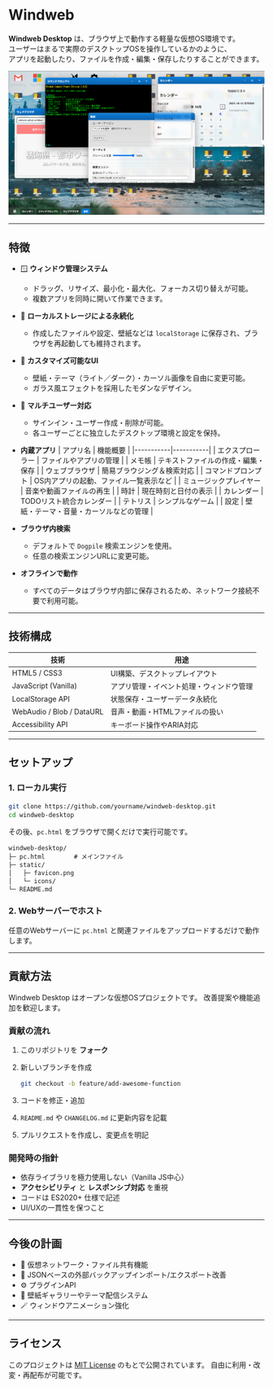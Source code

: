 
# Windweb 

**Windweb Desktop** は、ブラウザ上で動作する軽量な仮想OS環境です。  
ユーザーはまるで実際のデスクトップOSを操作しているかのように、  
アプリを起動したり、ファイルを作成・編集・保存したりすることができます。

![screenshot](docs/screenshot.png)

---

## 特徴

- 🪟 **ウィンドウ管理システム**
  - ドラッグ、リサイズ、最小化・最大化、フォーカス切り替えが可能。
  - 複数アプリを同時に開いて作業できます。

- 💾 **ローカルストレージによる永続化**
  - 作成したファイルや設定、壁紙などは `localStorage` に保存され、ブラウザを再起動しても維持されます。

- 🎨 **カスタマイズ可能なUI**
  - 壁紙・テーマ（ライト／ダーク）・カーソル画像を自由に変更可能。
  - ガラス風エフェクトを採用したモダンなデザイン。

- 👤 **マルチユーザー対応**
  - サインイン・ユーザー作成・削除が可能。
  - 各ユーザーごとに独立したデスクトップ環境と設定を保持。

- **内蔵アプリ**
  | アプリ名 | 機能概要 |
  |-----------|-----------|
  | エクスプローラー | ファイルやアプリの管理 |
  | メモ帳 | テキストファイルの作成・編集・保存 |
  | ウェブブラウザ | 簡易ブラウジング＆検索対応 |
  | コマンドプロンプト | OS内アプリの起動、ファイル一覧表示など |
  | ミュージックプレイヤー | 音楽や動画ファイルの再生 |
  | 時計 | 現在時刻と日付の表示 |
  | カレンダー | TODOリスト統合カレンダー |
  | テトリス | シンプルなゲーム |
  | 設定 | 壁紙・テーマ・音量・カーソルなどの管理 |

- **ブラウザ内検索**
  - デフォルトで `Dogpile` 検索エンジンを使用。
  - 任意の検索エンジンURLに変更可能。

- **オフラインで動作**
  - すべてのデータはブラウザ内部に保存されるため、ネットワーク接続不要で利用可能。

---

## 技術構成

| 技術 | 用途 |
|------|------|
| HTML5 / CSS3 | UI構築、デスクトップレイアウト |
| JavaScript (Vanilla) | アプリ管理・イベント処理・ウィンドウ管理 |
| LocalStorage API | 状態保存・ユーザーデータ永続化 |
| WebAudio / Blob / DataURL | 音声・動画・HTMLファイルの扱い |
| Accessibility API | キーボード操作やARIA対応 |

---

## セットアップ

### 1. ローカル実行
```bash
git clone https://github.com/yourname/windweb-desktop.git
cd windweb-desktop
````

その後、`pc.html` をブラウザで開くだけで実行可能です。

```
windweb-desktop/
├─ pc.html        # メインファイル
├─ static/
│   ├─ favicon.png
│   └─ icons/
└─ README.md
```

### 2. Webサーバーでホスト

任意のWebサーバーに `pc.html` と関連ファイルをアップロードするだけで動作します。

---

## 貢献方法

Windweb Desktop はオープンな仮想OSプロジェクトです。
改善提案や機能追加を歓迎します。

### 貢献の流れ

1. このリポジトリを **フォーク**
2. 新しいブランチを作成

   ```bash
   git checkout -b feature/add-awesome-function
   ```
3. コードを修正・追加
4. `README.md` や `CHANGELOG.md` に更新内容を記載
5. プルリクエストを作成し、変更点を明記

### 開発時の指針

* 依存ライブラリを極力使用しない（Vanilla JS中心）
* **アクセシビリティ** と **レスポンシブ対応** を重視
* コードは ES2020+ 仕様で記述
* UI/UXの一貫性を保つこと

---

## 今後の計画

* 🧠 仮想ネットワーク・ファイル共有機能
* 📁 JSONベースの外部バックアップインポート/エクスポート改善
* ⚙️ プラグインAPI
* 🎨 壁紙ギャラリーやテーマ配信システム
* 🪄 ウィンドウアニメーション強化

---

## ライセンス

このプロジェクトは [MIT License](LICENSE) のもとで公開されています。
自由に利用・改変・再配布が可能です。


```

